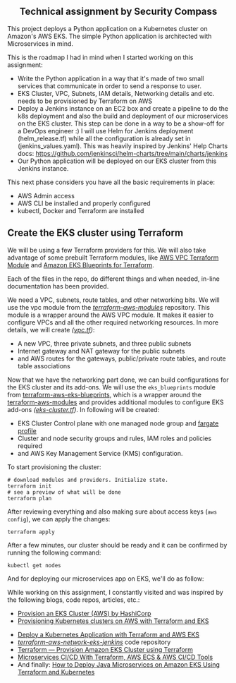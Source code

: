 <h2 align="center"> Technical assignment by Security Compass</h1>

This project deploys a Python application on a Kubernetes cluster on Amazon's AWS EKS.
The simple Python application is architected with Microservices in mind.

This is the roadmap I had in mind when I started working on this assignment:
- Write the Python application in a way that it's made of two small services that communicate in order to send a response to user.
- EKS Cluster, VPC, Subnets, IAM details, Networking details and etc. needs to be provisioned by Terraform on AWS
- Deploy a Jenkins instance on an EC2 box and create a pipeline to do the k8s deployment and also the build and deployment of our microservices on the EKS cluster. This step can be done in a way to be a show-off for a DevOps engineer :) I will use Helm for Jenkins deployment (helm_release.tf) while all the configuration is already set in (jenkins_values.yaml). This was heavily inspired by Jenkins' Help Charts docs: https://github.com/jenkinsci/helm-charts/tree/main/charts/jenkins
- Our Python application will be deployed on our EKS cluster from this Jenkins instance.

This next phase considers you have all the basic requirements in place:
* AWS Admin access
* AWS CLI be installed and properly configured
* kubectl, Docker and Terraform are installed

## Create the EKS cluster using Terraform
We will be using a few Terraform providers for this. We will also take advantage of some prebuilt Terraform modules, like  [AWS VPC Terraform Module](https://github.com/terraform-aws-modules/terraform-aws-vpc) and [Amazon EKS Blueprints for Terraform](https://github.com/aws-ia/terraform-aws-eks-blueprints).

Each of the files in the repo, do different things and when needed, in-line documentation has been provided.

We need a VPC, subnets, route tables, and other networking bits. We will use the vpc module from the *[terraform-aws-modules](https://github.com/terraform-aws-modules)* repository. This module is a wrapper around the AWS VPC module. It makes it easier to configure VPCs and all the other required networking resources. In more details, we will create *([vpc.tf](https://github.com/samsheriff/seccomp-proj/blob/main/vpc.tf))*:
* A new VPC, three private subnets, and three public subnets
* Internet gateway and NAT gateway for the public subnets
* and AWS routes for the gateways, public/private route tables, and route table associations

Now that we have the networking part done, we can build configurations for the EKS cluster and its add-ons. We will use the `eks_blueprints` module from [terraform-aws-eks-blueprints](https://aws-ia.github.io/terraform-aws-eks-blueprints/v4.0.9/), which is a wrapper around the [terraform-aws-modules](https://github.com/terraform-aws-modules) and provides additional modules to configure EKS add-ons *([eks-cluster.tf](./eks-cluster.tf))*. In following will be created:
* EKS Cluster Control plane with one managed node group and [fargate profile](https://docs.aws.amazon.com/eks/latest/userguide/fargate-profile.html)
* Cluster and node security groups and rules, IAM roles and policies required
* and AWS Key Management Service (KMS) configuration.

To start provisioning the cluster:
```
# download modules and providers. Initialize state.
terraform init
# see a preview of what will be done
terraform plan
```
After reviewing everything and also making sure about access keys (`aws config`), we can apply the changes:

`terraform apply`

After a few minutes, our cluster should be ready and it can be confirmed by running the following command:

`kubectl get nodes`


And for deploying our microservices app on EKS, we'll do as follow:

While working on this assignment, I constantly visited and was inspired by the following blogs, code repos, articles, etc.:
- [Provision an EKS Cluster (AWS) by HashiCorp](https://developer.hashicorp.com/terraform/tutorials/kubernetes/eks)
- [Provisioning Kubernetes clusters on AWS with Terraform and EKS](https://learnk8s.io/terraform-eks#testing-the-cluster-by-deploying-a-simple-hello-world-app)
* [Deploy a Kubernetes Application with Terraform and AWS EKS](https://www.clickittech.com/devops/terraform-kubernetes-deployment/)
* _[terraform-aws-network-eks-jenkins](https://github.com/Nawter/terraform-aws-network-eks-jenkins)_ code repository
* [Terraform — Provision Amazon EKS Cluster using Terraform](https://medium.com/devops-mojo/terraform-provision-amazon-eks-cluster-using-terraform-deploy-create-aws-eks-kubernetes-cluster-tf-4134ab22c594)
* [Microservices CI/CD With Terraform, AWS ECS & AWS CI/CD Tools](https://dev.to/aws-heroes/microservices-ci-cd-with-terraform-aws-ecs-aws-ci-cd-tools-5hng)
* And finally: [How to Deploy Java Microservices on Amazon EKS Using Terraform and Kubernetes](https://developer.okta.com/blog/2022/06/22/terraform-eks-microservices#create-an-eks-cluster-using-terraform)
